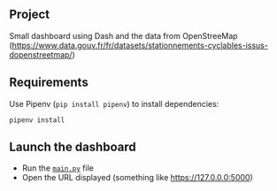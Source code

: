 ## Project 
Small dashboard using Dash and the data from OpenStreeMap (https://www.data.gouv.fr/fr/datasets/stationnements-cyclables-issus-dopenstreetmap/)


## Requirements
Use Pipenv (`pip install pipenv`) to install dependencies:

`pipenv install`

## Launch the dashboard

- Run the [`main.py`](src/main.py) file
- Open the URL displayed (something like https://127.0.0.0:5000)